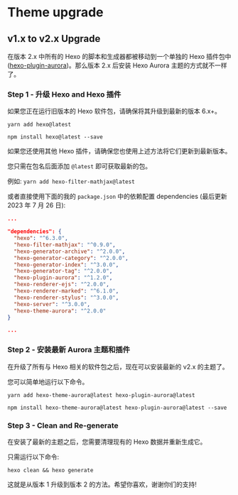 # Theme upgrade

## v1.x to v2.x Upgrade

在版本 2.x 中所有的 Hexo 的脚本和生成器都被移动到一个单独的 Hexo 插件包中 ([hexo-plugin-aurora](https://github.com/auroral-ui/hexo-plugin-aurora))。那么版本 2.x 后安装 Hexo Aurora 主题的方式就不一样了。

### Step 1 - 升级 Hexo and Hexo 插件

如果您正在运行旧版本的 Hexo 软件包，请确保将其升级到最新的版本 6.x+。

<CodeGroup>
  <CodeGroupItem title="YARN">

```shell:no-line-numbers
yarn add hexo@latest
```

  </CodeGroupItem>

  <CodeGroupItem title="NPM">

```shell:no-line-numbers
npm install hexo@latest --save
```

  </CodeGroupItem>
</CodeGroup>

如果您还使用其他 Hexo 插件，请确保您也使用上述方法将它们更新到最新版本。

您只需在包名后面添加 `@latest` 即可获取最新的包。

例如: `yarn add hexo-filter-mathjax@latest`

或者直接使用下面的我的 `package.json` 中的依赖配置 dependencies (最后更新 2023 年 7 月 26 日):

```json
...

"dependencies": {
  "hexo": "^6.3.0",
  "hexo-filter-mathjax": "^0.9.0",
  "hexo-generator-archive": "^2.0.0",
  "hexo-generator-category": "^2.0.0",
  "hexo-generator-index": "^3.0.0",
  "hexo-generator-tag": "^2.0.0",
  "hexo-plugin-aurora": "^1.2.0",
  "hexo-renderer-ejs": "^2.0.0",
  "hexo-renderer-marked": "^6.1.0",
  "hexo-renderer-stylus": "^3.0.0",
  "hexo-server": "^3.0.0",
  "hexo-theme-aurora": "^2.0.0"
}

...
```

### Step 2 - 安装最新 Aurora 主题和插件

在升级了所有与 Hexo 相关的软件包之后，现在可以安装最新的 v2.x 的主题了。

您可以简单地运行以下命令。

<CodeGroup>
  <CodeGroupItem title="YARN">

```shell:no-line-numbers
yarn add hexo-theme-aurora@latest hexo-plugin-aurora@latest
```

  </CodeGroupItem>

  <CodeGroupItem title="NPM">

```shell:no-line-numbers
npm install hexo-theme-aurora@latest hexo-plugin-aurora@latest --save
```

  </CodeGroupItem>
</CodeGroup>

### Step 3 - Clean and Re-generate

在安装了最新的主题之后，您需要清理现有的 Hexo 数据并重新生成它。

只需运行以下命令:

```shell:no-line-numbers
hexo clean && hexo generate
```

这就是从版本 1 升级到版本 2 的方法。希望你喜欢，谢谢你们的支持!
